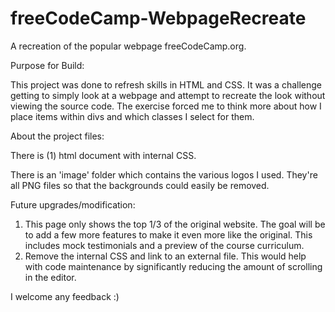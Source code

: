 # freeCodeCamp-WebpageRecreate
A recreation of the popular webpage freeCodeCamp.org.

Purpose for Build: 

This project was done to refresh skills in HTML and CSS. It was a challenge getting to simply look at a webpage and attempt to recreate the look without viewing the source code. The exercise forced me to think more about how I place items within divs and which classes I select for them. 

About the project files:

There is (1) html document with internal CSS. 

There is an 'image' folder which contains the various logos I used. They're all PNG files so that the backgrounds could easily be removed. 

Future upgrades/modification: 

1. This page only shows the top 1/3 of the original website. The goal will be to add a few more features to make it even more like the original. This includes mock testimonials and a preview of the course curriculum.
2. Remove the internal CSS and link to an external file. This would help with code maintenance by significantly reducing the amount of scrolling in the editor.

I welcome any feedback :)
